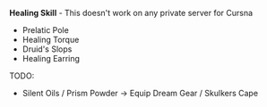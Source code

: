 **Healing Skill** - This doesn't work on any private server for Cursna
- Prelatic Pole
- Healing Torque
- Druid\'s Slops
- Healing Earring

TODO:
- Silent Oils / Prism Powder -> Equip Dream Gear / Skulkers Cape
